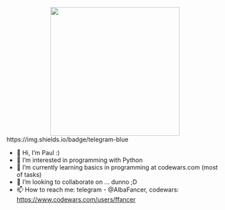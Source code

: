
<div id="header" align="center">
  <img src="https://media.giphy.com/media/MeJgB3yMMwIaHmKD4z/giphy.gif" width="300"/>
</div>
  https://img.shields.io/badge/telegram-blue


- 👋 Hi, I’m Paul :)
- 👀 I’m interested in programming with Python
- 🌱 I’m currently learning basics in programming at codewars.com (most of tasks)
- 💞️ I’m looking to collaborate on ... dunno ;D
- 📫 How to reach me:
telegram - @AlbaFancer,
codewars: https://www.codewars.com/users/ffancer

<!---
ffancer/ffancer is a ✨ special ✨ repository because its `README.md` (this file) appears on your GitHub profile.
You can click the Preview link to take a look at your changes.
--->
